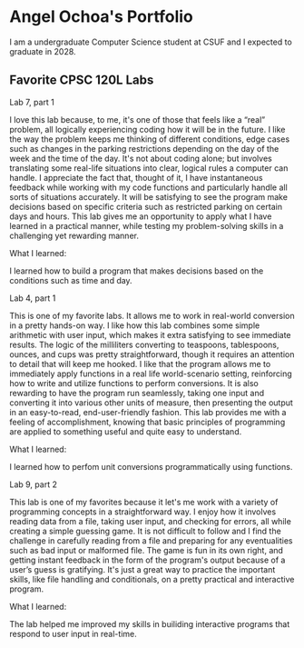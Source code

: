 # Angel Ochoa's Portfolio 

I am a undergraduate Computer Science student at CSUF and I expected to graduate in 2028. 

## Favorite CPSC 120L Labs
Lab 7, part 1

  I love this lab because, to me, it's one of those that feels like a “real” problem, all logically experiencing coding how it will be in the future. I like the way the problem keeps me thinking of different conditions, edge cases such as changes in the parking restrictions depending on the day of the week and the time of the day. It's not about coding alone; but involves translating some real-life situations into clear, logical rules a computer can handle. I appreciate the fact that, thought of it, I have instantaneous feedback while working with my code functions and particularly handle all sorts of situations accurately. It will be satisfying to see the program make decisions based on specific criteria such as restricted parking on certain days and hours. This lab gives me an opportunity to apply what I have learned in a practical manner, while testing my problem-solving skills in a challenging yet rewarding manner.

What I learned: 

  I learned how to build a program that makes decisions based on the conditions such as time and day.

Lab 4, part 1

  This is one of my favorite labs. It allows me to work in real-world conversion in a pretty hands-on way. I like how this lab combines some simple arithmetic with user input, which makes it extra satisfying to see immediate results. The logic of the milliliters converting to teaspoons, tablespoons, ounces, and cups was pretty straightforward, though it requires an attention to detail that will keep me hooked. I like that the program allows me to immediately apply functions in a real life world-scenario setting, reinforcing how to write and utilize functions to perform conversions. It is also rewarding to have the program run seamlessly, taking one input and converting it into various other units of measure, then presenting the output in an easy-to-read, end-user-friendly fashion. This lab provides me with a feeling of accomplishment, knowing that basic principles of programming are applied to something useful and quite easy to understand.

What I learned: 

  I learned how to perfom unit conversions programmatically using functions.

Lab 9, part 2

  This lab is one of my favorites because it let's me work with a variety of programming concepts in a straightforward way. I enjoy how it involves reading data from a file, taking user input, and checking for errors, all while creating a simple guessing game. It is not difficult to follow and I find the challenge in carefully reading from a file and preparing for any eventualities such as bad input or malformed file. The game is fun in its own right, and getting instant feedback in the form of the program's output because of a user’s guess is gratifying. It's just a great way to practice the important skills, like file handling and conditionals, on a pretty practical and interactive program.

What I learned: 

  The lab helped me improved my skills in builiding interactive programs that respond to user input in real-time.
